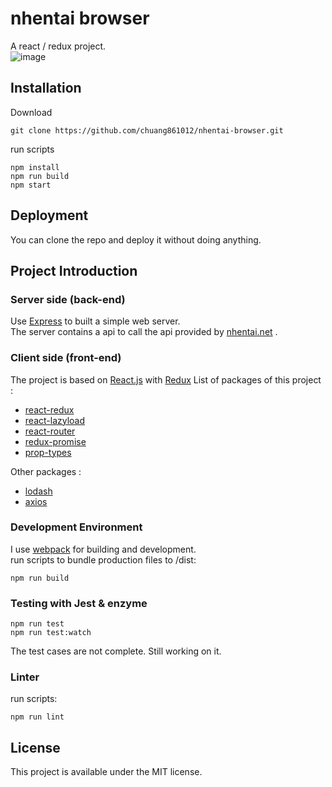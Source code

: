 # nhentai browser
A react / redux project.  
![image](https://github.com/chuang861012/nhentai-browser/blob/master/demo.gif)
## Installation
Download
```shell
git clone https://github.com/chuang861012/nhentai-browser.git
```
run scripts
```shell
npm install
npm run build
npm start
```
## Deployment
You can clone the repo and deploy it  without doing anything. 
## Project Introduction
### Server side (back-end)
Use [Express](https://expressjs.com) to built a simple web server.      
The server contains a api to call the api provided by [nhentai.net](https://nhentai.net) .
### Client side (front-end)   
The project is based on [React.js](https://reactjs.org/) with [Redux](https://redux.js.org/)
List of packages of this project : 
- [react-redux](https://redux.js.org/)
- [react-lazyload](https://github.com/jasonslyvia/react-lazyload)
- [react-router](https://reacttraining.com/react-router/)
- [redux-promise](https://github.com/redux-utilities/redux-promise)
- [prop-types](https://www.npmjs.com/package/prop-types)   

Other packages :  
- [lodash](https://lodash.com/docs/4.17.10)
- [axios](https://github.com/axios/axios)
### Development Environment
I use [webpack](https://webpack.js.org/) for building and development.      
run scripts to bundle production files to /dist:        
```shell
npm run build
```
### Testing with Jest & enzyme
```shell
npm run test
npm run test:watch
```
The test cases are not complete. Still working on it.
### Linter
run scripts:        
```shell
npm run lint
```
## License
This project is available under the MIT license.